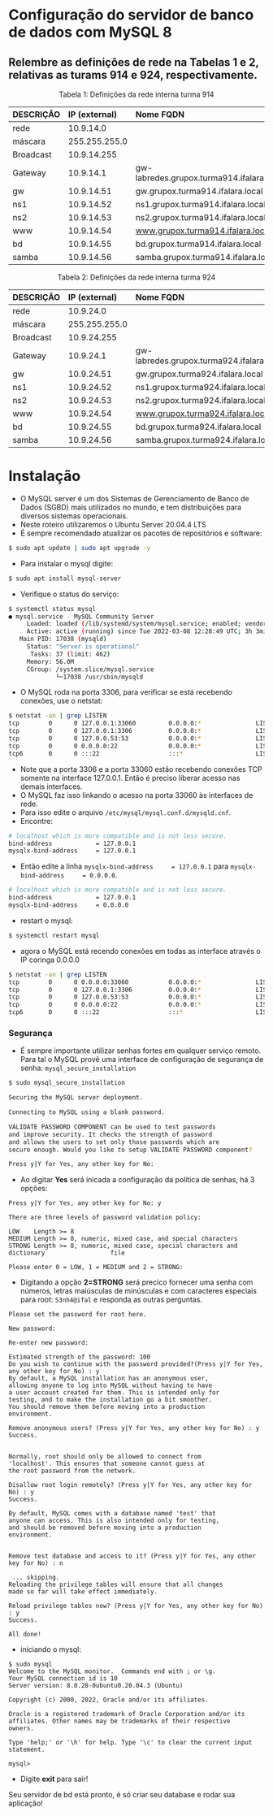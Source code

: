 # Configuração do servidor de banco de dados com MySQL 8

## Relembre as definições de rede na Tabelas 1 e 2, relativas as turams 914 e 924, respectivamente.


<p><center> Tabela 1: Definições da rede interna turma 914</center></p>

| DESCRIÇÃO   | IP (external) | Nome FQDN                                 |
|:------------|:------------- |:------------------------------------------|
| rede        | 10.9.14.0     |                                           |
| máscara     | 255.255.255.0 |                                           |
| Broadcast   | 10.9.14.255   |                                           |
| Gateway     | 10.9.14.1     | gw-labredes.grupox.turma914.ifalara.local |
| gw          | 10.9.14.51    | gw.grupox.turma914.ifalara.local          |
| ns1         | 10.9.14.52    | ns1.grupox.turma914.ifalara.local         |
| ns2         | 10.9.14.53    | ns2.grupox.turma914.ifalara.local         |
| www         | 10.9.14.54    | www.grupox.turma914.ifalara.local         |
| bd          | 10.9.14.55    | bd.grupox.turma914.ifalara.local          |
| samba       | 10.9.14.56    | samba.grupox.turma914.ifalara.local       |

<p><center> Tabela 2: Definições da rede interna turma 924</center></p>

| DESCRIÇÃO   | IP (external) | Nome FQDN                                 |
|:------------|:------------- |:------------------------------------------|
| rede        | 10.9.24.0     |                                           |
| máscara     | 255.255.255.0 |                                           |
| Broadcast   | 10.9.24.255   |                                           |
| Gateway     | 10.9.24.1     | gw-labredes.grupox.turma924.ifalara.local |
| gw          | 10.9.24.51    | gw.grupox.turma924.ifalara.local          |
| ns1         | 10.9.24.52    | ns1.grupox.turma924.ifalara.local         |
| ns2         | 10.9.24.53    | ns2.grupox.turma924.ifalara.local         |
| www         | 10.9.24.54    | www.grupox.turma924.ifalara.local         |
| bd          | 10.9.24.55    | bd.grupox.turma924.ifalara.local          |
| samba       | 10.9.24.56    | samba.grupox.turma924.ifalara.local       |

# Instalação 
   * O MySQL server é um dos Sistemas de Gerenciamento de Banco de Dados (SGBD) mais utilizados no mundo, e tem distribuições para diversos sistemas operacionais.
   * Neste roteiro utilizaremos o Ubuntu Server 20.04.4 LTS
   * É sempre recomendado atualizar os pacotes de repositórios e software:
```bash
$ sudo apt update | sudo apt upgrade -y
```
   * Para instalar o mysql digite:
```bash
$ sudo apt install mysql-server
```
   * Verifique o status do serviço:
```bash
$ systemctl status mysql
● mysql.service - MySQL Community Server
     Loaded: loaded (/lib/systemd/system/mysql.service; enabled; vendor preset: enabled)
     Active: active (running) since Tue 2022-03-08 12:28:49 UTC; 3h 3min ago
   Main PID: 17038 (mysqld)
     Status: "Server is operational"
      Tasks: 37 (limit: 462)
     Memory: 56.0M
     CGroup: /system.slice/mysql.service
             └─17038 /usr/sbin/mysqld
```
  * O MySQL roda na porta 3306, para verificar se está recebendo conexões, use o netstat:

```bash
$ netstat -an | grep LISTEN
tcp        0      0 127.0.0.1:33060         0.0.0.0:*               LISTEN     
tcp        0      0 127.0.0.1:3306          0.0.0.0:*               LISTEN
tcp        0      0 127.0.0.53:53           0.0.0.0:*               LISTEN     
tcp        0      0 0.0.0.0:22              0.0.0.0:*               LISTEN     
tcp6       0      0 :::22                   :::*                    LISTEN     
```
  * Note que a porta 3306 e a porta 33060 estão recebendo conexões TCP somente na interface 127.0.0.1. Então é preciso liberar acesso nas demais interfaces.
  * O MySQL faz isso linkando o acesso na porta 33060 às interfaces de rede.
  * Para isso edite o arquivo ```/etc/mysql/mysql.conf.d/mysqld.cnf```.
  * Encontre:
```bash
# localhost which is more compatible and is not less secure.
bind-address            = 127.0.0.1
mysqlx-bind-address     = 127.0.0.1
```
  * Então edite a linha ``mysqlx-bind-address     = 127.0.0.1`` para ``mysqlx-bind-address     = 0.0.0.0``.
```bash
# localhost which is more compatible and is not less secure.
bind-address            = 127.0.0.1
mysqlx-bind-address     = 0.0.0.0
```
  * restart o mysql:
```bash
$ systemctl restart mysql
```
  * agora o MySQL está recendo conexões em todas as interface através o IP coringa 0.0.0.0
```bash
$ netstat -an | grep LISTEN
tcp        0      0 0.0.0.0:33060           0.0.0.0:*               LISTEN     
tcp        0      0 127.0.0.1:3306          0.0.0.0:*               LISTEN
tcp        0      0 127.0.0.53:53           0.0.0.0:*               LISTEN     
tcp        0      0 0.0.0.0:22              0.0.0.0:*               LISTEN     
tcp6       0      0 :::22                   :::*                    LISTEN     
```
 ### Segurança
 * É sempre importante utilizar senhas fortes em qualquer serviço remoto. Para tal o MySQL provê uma interface de configuração de segurança de senha: ```mysql_secure_installation```

```bash
$ sudo mysql_secure_installation

Securing the MySQL server deployment.

Connecting to MySQL using a blank password.

VALIDATE PASSWORD COMPONENT can be used to test passwords
and improve security. It checks the strength of password
and allows the users to set only those passwords which are
secure enough. Would you like to setup VALIDATE PASSWORD component?

Press y|Y for Yes, any other key for No:
```
 * Ao digitar **Yes** será inicada a configuração da política de senhas, há 3 opções:

```
Press y|Y for Yes, any other key for No: y

There are three levels of password validation policy:

LOW    Length >= 8
MEDIUM Length >= 8, numeric, mixed case, and special characters
STRONG Length >= 8, numeric, mixed case, special characters and dictionary                  file

Please enter 0 = LOW, 1 = MEDIUM and 2 = STRONG: 

```
  * Digitando a opção **2=STRONG** será precico fornecer uma senha com números, letras maiúsculas de minúsculas e com caracteres especiais para root: ``S3nh4@ifal`` e responda as outras perguntas.

```
Please set the password for root here.

New password: 

Re-enter new password: 

Estimated strength of the password: 100 
Do you wish to continue with the password provided?(Press y|Y for Yes, any other key for No) : y
By default, a MySQL installation has an anonymous user,
allowing anyone to log into MySQL without having to have
a user account created for them. This is intended only for
testing, and to make the installation go a bit smoother.
You should remove them before moving into a production
environment.

Remove anonymous users? (Press y|Y for Yes, any other key for No) : y
Success.


Normally, root should only be allowed to connect from
'localhost'. This ensures that someone cannot guess at
the root password from the network.

Disallow root login remotely? (Press y|Y for Yes, any other key for No) : y
Success.

By default, MySQL comes with a database named 'test' that
anyone can access. This is also intended only for testing,
and should be removed before moving into a production
environment.


Remove test database and access to it? (Press y|Y for Yes, any other key for No) : n

 ... skipping.
Reloading the privilege tables will ensure that all changes
made so far will take effect immediately.

Reload privilege tables now? (Press y|Y for Yes, any other key for No) : y
Success.

All done! 
```
  * iniciando o mysql:

```
$ sudo mysql
Welcome to the MySQL monitor.  Commands end with ; or \g.
Your MySQL connection id is 10
Server version: 8.0.28-0ubuntu0.20.04.3 (Ubuntu)

Copyright (c) 2000, 2022, Oracle and/or its affiliates.

Oracle is a registered trademark of Oracle Corporation and/or its
affiliates. Other names may be trademarks of their respective
owners.

Type 'help;' or '\h' for help. Type '\c' to clear the current input statement.

mysql> 
```

  * Digite **exit** para sair!

Seu servidor de bd está pronto, é só criar seu database e rodar sua aplicação!
